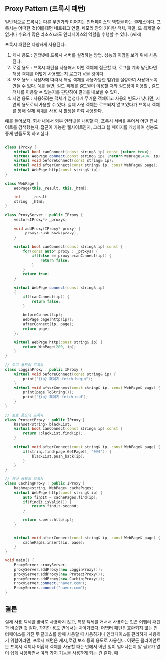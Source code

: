 ## Proxy Pattern (프록시 패턴)

일반적으로 프록시는 다른 무언가와 이어지는 인터페이스의 역할을 하는 클래스이다. 프록시는 어떠한 것(이를테면 네트워크 연결, 메모리 안의 커다란 객체, 파일, 또 복제할 수 없거나 수요가 많은 리소스)과도 인터페이스의 역할을 수행할 수 있다. (wiki)

프록시 패턴은 다양하게 사용된다.
1. 캐시 용도 : 인터넷에 프록시 서버를 설정하는 방법. 성능의 이점을 보기 위해 사용된다.
2. 로깅 용도 : 프록시 패턴을 사용해서 어떤 객체에 접근할 때, 로그를 계속 남긴다면 해당 객체를 어떻게 사용했는지 로그가 남을 것이다.
3. 보호 용도 : 사용자에 따라서 특정 객체를 사용가능한 범위를 설정하여 사용하도록 만들 수 있다. 예를 들면, 길드 객체를 길드원이 이용할 때와 길드장이 이용할 , 길드 객체를 이용할 수 있는지를 판단하여 결과를 내보낼 수 있다.
4. 지연 용도 : 사용하려는 객체가 엄청나게 무거운 객체이고 사용의 빈도가 낮다면, 지연의 용도로써 사용할 수 있다. 실제 사용 객체는 로드되지 않고 있다가 프록시 객체를 통해 실제 객체를 사용 시 할당을 하여 사용한다.

예를 들어보자. 회사 내에서 외부 인터넷을 사용할 때, 프록시 서버를 두어서 어떤 웹사이트를 검색했는지, 접근이 가능한 웹사이트인지, 그리고 웹 페이지를 캐싱하여 성능도 좋게 만들도록 하고 싶다. 

```c++

class IProxy {
    virtual bool canConnect(const string& ip) const {return true};
    virtual WebPage connect(const string& ip) {return WebPage(404, ip);}
    virtual void beforeConnect(const string& ip);
    virtual void afterConnect(const string& ip, const WebPage& page);
    virtual WebPage http(const string& ip);
}

class WebPage {
    WebPage(this._result, this._html);

    int     _result
    string  _html;
}

class ProxyServer : public IProxy {
    vector<IProxy*> _proxys;

    void addProxy(IProxy* proxy) {
        _proxys.push_back(proxy);
    }

    virtual bool canConnect(const string& ip) const {
        for(const auto* proxy : _proxys) {
            if(false == proxy->canConnect(ip)) {
                return false;
            }
        }
        return true;
    }

    virtual WebPage connect(const string& ip) 
    {
        if(!canConnect(ip)) {
            return false;
        }

        beforeConnect(ip);
        WebPage page(http(ip));
        afterConnect(ip, page);
        return page;
    };

    virtual WebPage http(const string& ip) {
        return WebPage(200, ip);
    }
}

// 로그 용도의 프록시
class LogginProxy : public IProxy {
    virtual void beforeConnect(const string& ip) {
        print("{ip} 페이지 fetch begin");
    }
    virtual void afterConnect(const string& ip, const WebPage& page) {
        print(page.ToString());
        print("{ip} 페이지 fetch end");
    }
}

// 보호 용도의 프록시
class ProtectProxy : public IProxy {
    hashset<string> blackList;
    virtual bool canConnect(const string& ip) const {
        return !blackList.find(ip);
    }

    virtual void afterConnect(const string& ip, const WebPage& page) {
        if(string.find(page.GetPage(), "욕욕")) {
            blackList.push_back(ip);
        }
    }
}

// 캐싱 용도의 프록시
class CachingProxy : public IProxy {
    hashmap<string, WebPage> cachePages;
    virtual WebPage http(const string& ip) {
        auto findIt = cachePages.find(ip);
        if(findIt.isValid()) {
            return findIt.second;
        }

        return super::http(ip);
    }


    virtual void afterConnect(const string& ip, const WebPage& page) {
        cachePages.insert(ip, page);
    }
}

void main() {
    ProxyServer proxyServer;
    proxyServer.addProxy(new LogginProxy());
    proxyServer.addProxy(new ProtectProxy());
    proxyServer.addProxy(new CachingProxy());
    ProxyServer.connect("naver.com");
    ProxyServer.connect("naver.com");
}


```

## 결론
실제 사용 객체를 곧바로 사용하지 않고, 특정 객체를 거쳐서 사용하는 것은 어댑터 패턴과 비슷한 것 같다. 하지만 용도 면에서는 차이가있다. 어댑터 패턴은 호환되지 않는 인터페이스를 가진 두 클래스를 함께 사용할 때 사용하거나 인터페이스를 편리하게 사용하기 위함이라면, 프록시 패턴은 캐시,로깅,보호 등의 용도로 사용한다. 어쨌든 클라이언트는 프록시 객체나 어댑터 객체를 사용할 때는 안에서 어떤 일이 일어나는지 알 필요가 없이 쉽게 사용하면서 여러 가지 기능을 사용하게 되는 건 같다. 
때